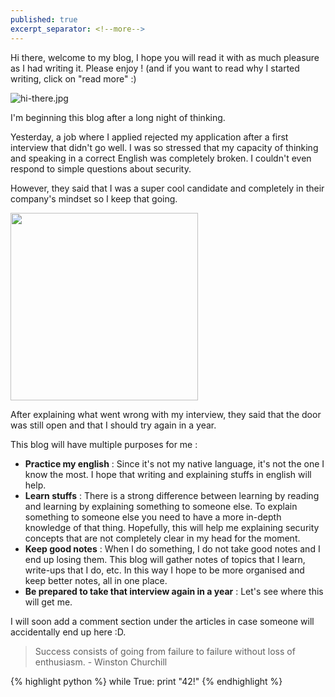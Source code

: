 ```yaml
---
published: true
excerpt_separator: <!--more-->
---
```

Hi there, welcome to my blog, I hope you will read it with as much pleasure as I had writing it. Please enjoy ! (and if you want to read why I started writing, click on "read more" :)

![hi-there.jpg]({{site.baseurl}}/images/hi-there.jpg)


<!--more-->

I'm beginning this blog after a long night of thinking. 

Yesterday, a job where I applied rejected my application after a first interview that didn't go well. I was so stressed that my capacity of thinking and speaking in a correct English was completely broken. I couldn't even respond to simple questions about security.

However, they said that I was a super cool candidate and completely in their company's mindset so I keep that going.

<img src="https://i.imgflip.com/sw3j2.jpg" width="300">


After explaining what went wrong with my interview, they said that the door was still open and that I should try again in a year.



This blog will have multiple purposes for me : 
- **Practice my english** : Since it's not my native language, it's not the one I know the most. I hope that writing and explaining stuffs in english will help.
- **Learn stuffs** : There is a strong difference between learning by reading and learning by explaining something to someone else. To explain something to someone else you need to have a more in-depth knowledge of that thing. Hopefully, this will help me explaining security concepts that are not completely clear in my head for the moment.
- **Keep good notes** : When I do something, I do not take good notes and I end up losing them. This blog will gather notes of topics that I learn, write-ups that I do, etc. In this way I hope to be more organised and keep better notes, all in one place.
- **Be prepared to take that interview again in a year** : Let's see where this will get me.

I will soon add a comment section under the articles in case someone will accidentally end up here :D.

>Success consists of going from failure to failure without loss of enthusiasm. - Winston Churchill


{% highlight python %}
while True:
	print "42!"
{% endhighlight %}
